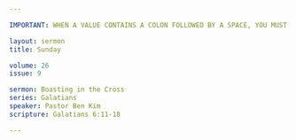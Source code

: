 ```yaml
---

IMPORTANT: WHEN A VALUE CONTAINS A COLON FOLLOWED BY A SPACE, YOU MUST USE &#58;

layout: sermon
title: Sunday

volume: 26
issue: 9

sermon: Boasting in the Cross
series: Galatians
speaker: Pastor Ben Kim
scripture: Galatians 6:11-18

---
```


